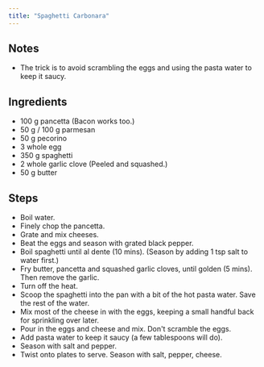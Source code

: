 ```yaml
---
title: "Spaghetti Carbonara"
---
```


## Notes
* The trick is to avoid scrambling the eggs and using the pasta water to keep it saucy.

## Ingredients
* 100 g pancetta (Bacon works too.)
* 50 g / 100 g parmesan
* 50 g pecorino
* 3 whole egg
* 350 g spaghetti
* 2 whole garlic clove (Peeled and squashed.)
* 50 g butter

## Steps
* Boil water.
* Finely chop the pancetta.
* Grate and mix cheeses.
* Beat the eggs and season with grated black pepper.
* Boil spaghetti until al dente (10 mins). (Season by adding 1 tsp salt to water first.)
* Fry butter, pancetta and squashed garlic cloves, until golden (5 mins). Then remove the garlic.
* Turn off the heat.
* Scoop the spaghetti into the pan with a bit of the hot pasta water. Save the rest of the water.
* Mix most of the cheese in with the eggs, keeping a small handful back for sprinkling over later.
* Pour in the eggs and cheese and mix. Don't scramble the eggs.
* Add pasta water to keep it saucy (a few tablespoons will do).
* Season with salt and pepper.
* Twist onto plates to serve. Season with salt, pepper, cheese.
